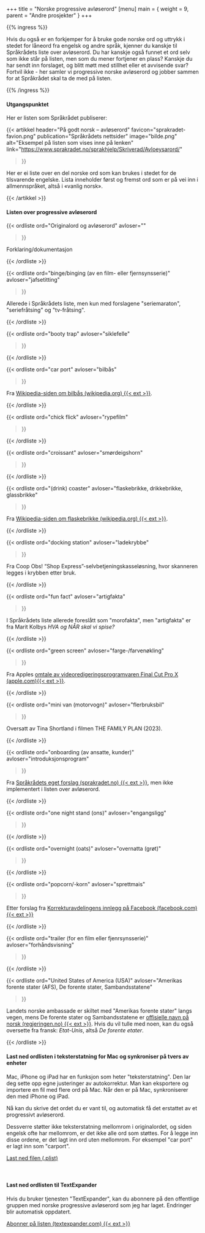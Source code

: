 +++
title = "Norske progressive avløserord"
[menu]
main = { weight = 9, parent = "Andre prosjekter" }
+++

{{% ingress %}}

<!-- markdownlint-disable MD001 MD009 MD033 -->

Hvis du også er en forkjemper for å bruke gode norske ord og uttrykk i stedet for låneord
fra engelsk og andre språk, kjenner du kanskje til Språkrådets liste over avløserord. Du
har kanskje også funnet et ord selv som ikke står på listen, men som du mener fortjener en
plass? Kanskje du har sendt inn forslaget, og blitt møtt med stillhet eller et avvisende
svar? Fortvil ikke - her samler vi progressive norske avløserord og jobber sammen for at
Språkrådet skal ta de med på listen.

{{% /ingress %}}

#### Utgangspunktet

Her er listen som Språkrådet publiserer:

{{< artikkel
 header="På godt norsk – avløserord"
 favicon="sprakradet-favion.png"
 publication="Språkrådets nettsider"
 image="bilde.png"
 alt="Eksempel på listen som vises inne på lenken"
 link="<https://www.sprakradet.no/sprakhjelp/Skriverad/Avloeysarord/>"
>}}

Her er ei liste over en del norske ord som kan brukes i stedet for de tilsvarende engelske.
Lista inneholder først og fremst ord som er på vei inn i allmennspråket, altså i «vanlig norsk».

{{< /artikkel >}}

#### Listen over progressive avløserord

{{< ordliste
 ord="Originalord og avløserord"
 avloser=""
>}}

Forklaring/dokumentasjon

{{< /ordliste >}}

{{< ordliste
 ord="binge/binging (av en film- eller fjernsynsserie)"
 avloser="jafsetitting"
>}}

Allerede i Språkrådets liste, men kun med forslagene "seriemaraton", "seriefråtsing" og
"tv-fråtsing".

{{< /ordliste >}}

{{< ordliste
 ord="booty trap"
 avloser="siklefelle"
>}}

{{< /ordliste >}}

{{< ordliste
 ord="car port"
 avloser="bilbås"
>}}

Fra [Wikipedia-siden om bilbås (wikipedia.org) {{< ext >}}](https://no.wikipedia.org/wiki/Bilbås).

{{< /ordliste >}}

{{< ordliste
 ord="chick flick"
 avloser="rypefilm"
>}}

{{< /ordliste >}}

{{< ordliste
 ord="croissant"
 avloser="smørdeigshorn"
>}}

{{< /ordliste >}}

{{< ordliste
 ord="(drink) coaster"
 avloser="flaskebrikke, drikkebrikke, glassbrikke"
>}}

Fra [Wikipedia-siden om flaskebrikke (wikipedia.org)
{{< ext >}}](https://no.wikipedia.org/wiki/Flaskebrikke).

{{< /ordliste >}}

{{< ordliste
 ord="docking station"
 avloser="ladekrybbe"
>}}

Fra Coop Obs! “Shop Express”-selvbetjeningskasseløsning, hvor skanneren legges i krybben etter bruk.

{{< /ordliste >}}

{{< ordliste
 ord="fun fact"
 avloser="artigfakta"
>}}

I Språkrådets liste allerede foreslått som "morofakta", men "artigfakta" er fra Marit Kolbys
*HVA og NÅR skal vi spise?*

{{< /ordliste >}}

{{< ordliste
 ord="green screen"
 avloser="farge-/farvenøkling"
>}}

Fra Apples [omtale av videoredigeringsprogramvaren Final Cut Pro X
(apple.com){{< ext >}}][farvenøkling].

[farvenøkling]: https://www.apple.com/no/newsroom/2021/10/final-cut-pro-and-logic-pro-updated-on-the-new-macbook-pro-with-m1-pro-m1-max/

{{< /ordliste >}}

{{< ordliste
 ord="mini van (motorvogn)"
 avloser="flerbruksbil"
>}}

Oversatt av Tina Shortland i filmen THE FAMILY PLAN (2023).

{{< /ordliste >}}

{{< ordliste
 ord="onboarding (av ansatte, kunder)"
 avloser="introduksjonsprogram"
>}}

Fra [Språkrådets eget forslag (sprakradet.no) {{< ext >}}][sprakradet-onboarding],
men ikke implementert i listen over avløserord.

[sprakradet-onboarding]: https://www.sprakradet.no/svardatabase/sporsmal-og-svar/onboarding/

{{< /ordliste >}}

{{< ordliste
 ord="one night stand (ons)"
 avloser="engangsligg"
>}}

{{< /ordliste >}} 

{{< ordliste
 ord="overnight (oats)"
 avloser="overnatta (grøt)"
>}}

{{< /ordliste >}}

 {{< ordliste
 ord="popcorn/-korn"
 avloser="sprettmais"
>}}

Etter forslag fra [Korrekturavdelingens innlegg på Facebook (facebook.com) {{< ext >}}
][korrekturavdelingen]

[korrekturavdelingen]: https://www.facebook.com/Korrekturavdelingen/posts/pfbid02g55vvokydiSSMtA3gUv86QWMoRfFBv2vqvbPGgiv73HeK2g8ysUpdT8KXhCkCWVpl

{{< /ordliste >}}

{{< ordliste
 ord="trailer (for en film eller fjenrsynsserie)"
 avloser="forhåndsvisning"
>}}

{{< /ordliste >}}

{{< ordliste
 ord="United States of America (USA)"
 avloser="Amerikas forente stater (AFS), De forente stater, Sambandsstatene"
>}}

Landets norske ambassade er skiltet med "Amerikas forente stater" langs vegen, mens De forente
stater og Sambandsstatene er [offisielle navn på norsk
(regjeringen.no) {{< ext >}}][usa]. Hvis du vil tulle med
noen, kan du også oversette fra fransk: *Etat-Unis*, altså *De forente etater*.

[usa]: https://www.regjeringen.no/no/dokumenter/statsnavn_u/id87859/#usa

{{< /ordliste >}}

#### Last ned ordlisten i teksterstatning for Mac og synkroniser på tvers av enheter

Mac, iPhone og iPad har en funksjon som heter "teksterstatning". Den lar deg sette opp 
egne justeringer av autokorrektur. Man kan eksportere og importere en fil
med flere ord på Mac. Når den er på Mac, synkroniserer den med iPhone og iPad.

Nå kan du skrive det ordet du er vant til, og automatisk få det erstattet av et progressivt
avløserord.

Dessverre støtter ikke teksterstatning mellomrom i originalordet, og siden engelsk ofte har
mellomrom, er det ikke alle ord som støttes. For å legge inn disse ordene, er det lagt inn ord
uten mellomrom. For eksempel "car port" er lagt inn som "carport".

  <div class="btn-group" role="group" aria-label="Document Formats">
    <a href="mac.plist" class="btn btn-outline-primary"><i class="fas fa-file"></i> Last ned filen (.plist)</a>
  </div><br><br>

#### Last ned ordlisten til TextExpander

Hvis du bruker tjenesten "TextExpander", kan du abonnere på den offentlige gruppen med norske
progressive avløserord som jeg har laget. Endringer blir automatisk oppdatert.

  <div class="btn-group" role="group" aria-label="Document Formats">
    <a href="https://app.textexpander.com/public/06706d09b7047954aa625224185bcc04" class="btn btn-outline-primary"><i class="fas fa-globe"></i> Abonner på listen (textexpander.com) {{< ext >}}</a>
  </div>
